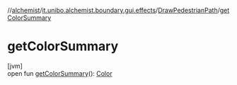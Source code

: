 //[alchemist](../../../index.md)/[it.unibo.alchemist.boundary.gui.effects](../index.md)/[DrawPedestrianPath](index.md)/[getColorSummary](get-color-summary.md)

# getColorSummary

[jvm]\
open fun [getColorSummary](get-color-summary.md)(): [Color](https://docs.oracle.com/javase/8/docs/api/java/awt/Color.html)
